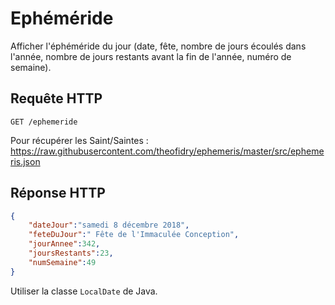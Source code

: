 # Ephéméride

Afficher l'éphéméride du jour (date, fête, nombre de jours écoulés dans l'année, nombre de jours restants avant la fin de l'année, numéro de semaine).

## Requête HTTP

`GET /ephemeride`

Pour récupérer les Saint/Saintes : https://raw.githubusercontent.com/theofidry/ephemeris/master/src/ephemeris.json

## Réponse HTTP

```json
{
    "dateJour":"samedi 8 décembre 2018",
    "feteDuJour":" Fête de l'Immaculée Conception",
    "jourAnnee":342,
    "joursRestants":23,
    "numSemaine":49
}
```

Utiliser la classe `LocalDate` de Java.